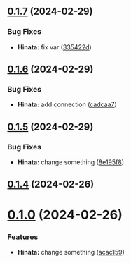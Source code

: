 ## [0.1.7](https://github.com/AK2083/Hinata/compare/v0.1.6...v0.1.7) (2024-02-29)


### Bug Fixes

* **Hinata:** fix var ([335422d](https://github.com/AK2083/Hinata/commit/335422d0258bf04d99878114f219d26300ac42bb))



## [0.1.6](https://github.com/AK2083/Hinata/compare/v0.1.5...v0.1.6) (2024-02-29)


### Bug Fixes

* **Hinata:** add connection ([cadcaa7](https://github.com/AK2083/Hinata/commit/cadcaa7b8fe91d0588e0200984cf61b0098d8751))



## [0.1.5](https://github.com/AK2083/Hinata/compare/v0.1.4...v0.1.5) (2024-02-29)


### Bug Fixes

* **Hinata:** change something ([8e195f8](https://github.com/AK2083/Hinata/commit/8e195f8735e8e68760e812ed4759ea719fcaa54e))



## [0.1.4](https://github.com/AK2083/Hinata/compare/v0.1.0...v0.1.4) (2024-02-26)



# [0.1.0](https://github.com/AK2083/Hinata/compare/acac15933624da566dab9cb0c1d2eb813a6d377b...v0.1.0) (2024-02-26)


### Features

* **Hinata:** change something ([acac159](https://github.com/AK2083/Hinata/commit/acac15933624da566dab9cb0c1d2eb813a6d377b))



